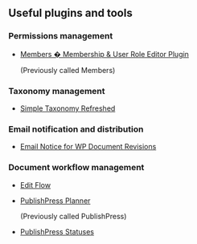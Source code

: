 ## Useful plugins and tools

### Permissions management

* [Members � Membership & User Role Editor Plugin](https://wordpress.org/plugins/members/)

	(Previously called Members)

### Taxonomy management

* [Simple Taxonomy Refreshed](https://wordpress.org/plugins/simple-taxonomy-refreshed/)

### Email notification and distribution

* [Email Notice for WP Document Revisions](https://wordpress.org/plugins/email-notice-wp-document-revisions/)

### Document workflow management

* [Edit Flow](https://wordpress.org/plugins/edit-flow/)
* [PublishPress Planner](https://wordpress.org/plugins/publishpress/)

	(Previously called PublishPress)
* [PublishPress Statuses](https://wordpress.org/plugins/publishpress-statuses/)
